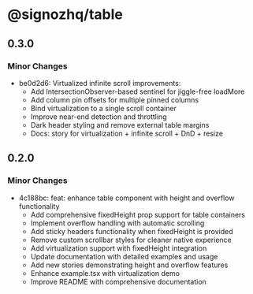 # @signozhq/table

## 0.3.0

### Minor Changes

- be0d2d6: Virtualized infinite scroll improvements:
  - Add IntersectionObserver-based sentinel for jiggle-free loadMore
  - Add column pin offsets for multiple pinned columns
  - Bind virtualization to a single scroll container
  - Improve near-end detection and throttling
  - Dark header styling and remove external table margins
  - Docs: story for virtualization + infinite scroll + DnD + resize

## 0.2.0

### Minor Changes

- 4c188bc: feat: enhance table component with height and overflow functionality
  - Add comprehensive fixedHeight prop support for table containers
  - Implement overflow handling with automatic scrolling
  - Add sticky headers functionality when fixedHeight is provided
  - Remove custom scrollbar styles for cleaner native experience
  - Add virtualization support with fixedHeight integration
  - Update documentation with detailed examples and usage
  - Add new stories demonstrating height and overflow features
  - Enhance example.tsx with virtualization demo
  - Improve README with comprehensive documentation
